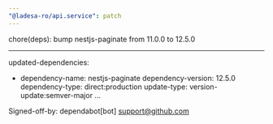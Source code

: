 ```yaml
---
"@ladesa-ro/api.service": patch
---
```


chore(deps): bump nestjs-paginate from 11.0.0 to 12.5.0

---
updated-dependencies:
- dependency-name: nestjs-paginate
  dependency-version: 12.5.0
  dependency-type: direct:production
  update-type: version-update:semver-major
...

Signed-off-by: dependabot[bot] <support@github.com>
